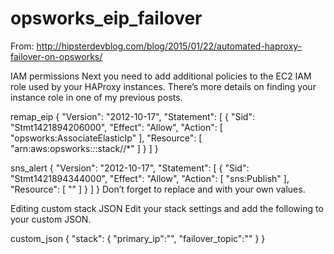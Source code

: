 # opsworks_eip_failover

From: http://hipsterdevblog.com/blog/2015/01/22/automated-haproxy-failover-on-opsworks/

IAM permissions
Next you need to add additional policies to the EC2 IAM role used by your HAProxy instances. There’s more details on finding your instance role in one of my previous posts.

remap_eip
{
  "Version": "2012-10-17",
  "Statement": [
    {
      "Sid": "Stmt1421894206000",
      "Effect": "Allow",
      "Action": [
        "opsworks:AssociateElasticIp"
      ],
      "Resource": [
        "arn:aws:opsworks:*:*:stack/<my stack ID>/*"
      ]
    }
  ]
}

sns_alert
{
  "Version": "2012-10-17",
  "Statement": [
    {
      "Sid": "Stmt1421894344000",
      "Effect": "Allow",
      "Action": [
        "sns:Publish"
      ],
      "Resource": [
        "<my SNS ARN>"
      ]
    }
  ]
}
Don’t forget to replace <my stack ID> and <my SNS ARN> with your own values.

Editing custom stack JSON
Edit your stack settings and add the following to your custom JSON.

custom_json
{
   "stack": {
      "primary_ip":"<my EIP>",
      "failover_topic":"<my SNS ARN>"
   }
}


